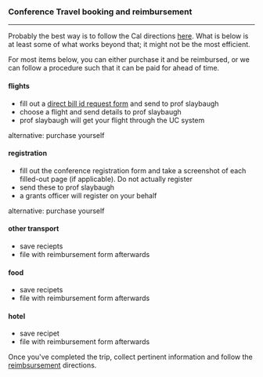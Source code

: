 ### Conference Travel booking and reimbursement
---------------

Probably the best way is to follow the Cal directions
[here](http://travel.berkeley.edu/book-trip). What is below is at least some of
what works beyond that; it might not be the most efficient. 

For most items below, you can either purchase it and be reimbursed, or we can
follow a procedure such that it can be paid for ahead of time.

#### flights
- fill out a [direct bill id request form](./DirectBillIDRequestForm.pdf) and send to prof slaybaugh
- choose a flight and send details to prof slaybaugh
- prof slaybaugh will get your flight through the UC system

alternative: purchase yourself

#### registration
- fill out the conference registration form and take a screenshot of each
  filled-out page (if applicable). Do not actually register
- send these to prof slaybaugh
- a grants officer will register on your behalf

alternative: purchase yourself

#### other transport
- save reciepts
- file with reimbursement form afterwards

#### food
- save recipets
- file with reimbursement form afterwards

#### hotel
- save recipet
- file with reimbursement form afterwards


Once you've completed the trip, collect pertinent information and follow the
[reimbsursement](./reimbursements.md) directions.
